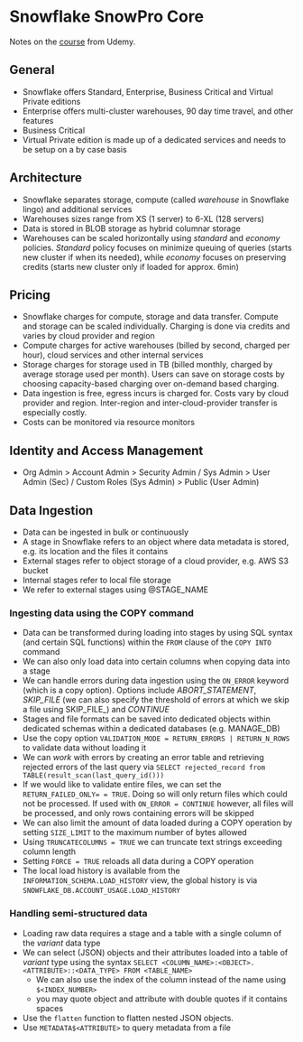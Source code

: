 # Snowflake SnowPro Core

Notes on the [course][1] from Udemy.

## General

- Snowflake offers Standard, Enterprise,  Business Critical and Virtual Private editions
- Enterprise offers multi-cluster warehouses, 90 day time travel, and other features
- Business Critical
- Virtual Private edition is made up of a dedicated services and needs to be setup on a by case basis

## Architecture

- Snowflake separates storage, compute (called _warehouse_ in Snowflake lingo) and additional services
- Warehouses sizes range from XS (1 server) to 6-XL (128 servers)
- Data is stored in BLOB storage as hybrid columnar storage
- Warehouses can be scaled horizontally using _standard_ and _economy_ policies. _Standard_ policy focuses on minimize queuing of queries (starts new cluster if when its needed), while _economy_ focuses on preserving credits (starts new cluster only if loaded for approx. 6min)

## Pricing

- Snowflake charges for compute, storage and data transfer. Compute and storage can be scaled individually. Charging is done via credits and varies by cloud provider and region
- Compute charges for active warehouses (billed by second, charged per hour), cloud services and other internal services
- Storage charges for storage used in TB (billed monthly, charged by average storage used per month). Users can save on storage costs by choosing capacity-based charging over on-demand based charging.
- Data ingestion is free, egress incurs is charged for. Costs vary by cloud provider and region. Inter-region and inter-cloud-provider transfer is especially costly.
- Costs can be monitored via resource monitors

## Identity and Access Management

- Org Admin > Account Admin > Security Admin /  Sys Admin > User Admin (Sec) / Custom Roles (Sys Admin) > Public (User Admin)

## Data Ingestion

- Data can be ingested in bulk or continuously
- A stage in Snowflake refers to an object where data metadata is stored, e.g. its location and the files it contains
- External stages refer to object storage of a cloud provider, e.g. AWS S3 bucket
- Internal stages refer to local file storage
- We refer to external stages using @STAGE_NAME

### Ingesting data using the COPY command

- Data can be transformed during loading into stages by using SQL syntax (and certain SQL functions) within the `FROM` clause of the `COPY INTO` command
- We can also only load data into certain columns when copying data into a stage
- We can handle errors during data ingestion using the `ON_ERROR` keyword (which is a copy option). Options include _ABORT_STATEMENT_, _SKIP_FILE_ (we can also specify the threshold of errors at which we skip a file using SKIP_FILE_<THRESHOLD>) and _CONTINUE_ 
- Stages and file formats can be saved into dedicated objects within dedicated schemas within a dedicated databases (e.g. MANAGE_DB)
- Use the copy option `VALIDATION_MODE = RETURN_ERRORS | RETURN_N_ROWS` to validate data without loading it
- We can _work_ with errors by creating an error table and retrieving rejected errors of the last query via `SELECT rejected_record from TABLE(result_scan(last_query_id()))`
- If we would like to validate entire files, we can set the `RETURN_FAILED_ONLY= = TRUE`. Doing so will only return files which could not be processed. If used with `ON_ERROR = CONTINUE` however, all files will be processed, and only rows containing errors will be skipped
- We can also limit the amount of data loaded during a COPY operation by setting `SIZE_LIMIT` to the maximum number of bytes allowed
- Using `TRUNCATECOLUMNS = TRUE` we can truncate text strings exceeding column length
- Setting `FORCE = TRUE` reloads all data during a COPY operation
- The local load history is available from the `INFORMATION_SCHEMA.LOAD_HISTORY` view, the global history is via `SNOWFLAKE_DB.ACCOUNT_USAGE.LOAD_HISTORY`

### Handling semi-structured data

- Loading raw data requires a stage and a table with a single column of the _variant_ data type
- We can select (JSON) objects and their attributes loaded into a table of _variant_ type using the syntax `SELECT <COLUMN_NAME>:<OBJECT>.<ATTRIBUTE>::<DATA_TYPE> FROM <TABLE_NAME>`
    - We can also use the index of the column instead of the name using `$<INDEX_NUMBER>`
    - you may quote object and attribute with double quotes if it contains spaces
- Use the `flatten` function to flatten nested JSON objects.
- Use `METADATA$<ATTRIBUTE>` to query metadata from a file



[1]: https://www.udemy.com/course/snowflake-masterclass
